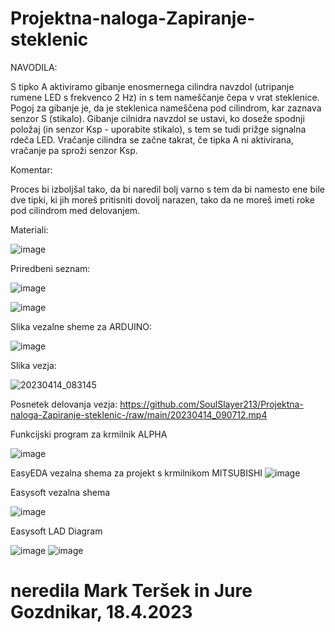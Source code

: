 # Projektna-naloga-Zapiranje-steklenic
NAVODILA:
 
S tipko A aktiviramo gibanje enosmernega cilindra navzdol (utripanje rumene LED s frekvenco 2 Hz) in s tem nameščanje čepa v vrat steklenice. Pogoj za gibanje je, da je steklenica nameščena pod cilindrom, kar zaznava senzor S (stikalo). Gibanje cilnidra navzdol se ustavi, ko doseže spodnji položaj (in senzor Ksp - uporabite stikalo), s tem se tudi prižge signalna rdeča LED. Vračanje cilindra se začne takrat, če tipka A ni aktivirana, vračanje pa sproži senzor Ksp. 

Komentar:

Proces bi izboljšal tako, da bi naredil bolj varno s tem da bi namesto ene bile dve tipki, ki jih moreš pritisniti dovolj narazen, tako da ne moreš imeti roke pod cilindrom med delovanjem.

Materiali:

![image](https://user-images.githubusercontent.com/129875689/232745157-77f4dae6-2d59-4c85-b342-0e6081ac107b.png)


Priredbeni seznam:

![image](https://user-images.githubusercontent.com/129843209/229748183-a77da325-4b0a-4198-ad22-0b4e79095722.png)


![image](https://user-images.githubusercontent.com/129875689/231120721-005ce30e-a0ff-4db1-bd7c-f3359a2abb65.png)



Slika vezalne sheme za ARDUINO:

![image](https://user-images.githubusercontent.com/129875689/231112327-6bdf97a3-ff73-472f-86dd-a6787201fcde.png)

Slika vezja:

![20230414_083145](https://user-images.githubusercontent.com/129875689/231961937-c5cda19c-c895-4d0d-9d1d-a9adb0434384.jpg)

Posnetek delovanja vezja:
https://github.com/SoulSlayer213/Projektna-naloga-Zapiranje-steklenic-/raw/main/20230414_090712.mp4

Funkcijski program za krmilnik ALPHA

![image](https://user-images.githubusercontent.com/129875689/232751244-56b21810-0160-4527-b571-bd4b5a0cad0d.png)

 EasyEDA vezalna shema za projekt s krmilnikom MITSUBISHI
![image](https://user-images.githubusercontent.com/129875689/232744679-7d8bc22a-ae19-4f5e-9333-e101d208e5db.png)

Easysoft vezalna shema

![image](https://user-images.githubusercontent.com/129875689/232733325-5c5307a2-107b-4ab9-a3cd-b9abbca97012.png)

Easysoft LAD Diagram

![image](https://user-images.githubusercontent.com/129875689/231956586-5e181c3d-98af-430c-b5c1-397a47e12248.png)
![image](https://user-images.githubusercontent.com/129875689/231956871-55b15387-746c-47bd-89eb-a7244f892970.png)
# neredila Mark Teršek in Jure Gozdnikar, 18.4.2023
